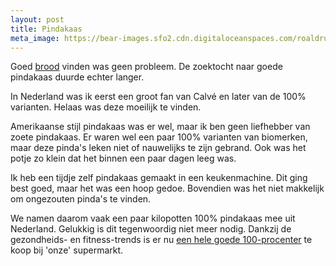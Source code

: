 ```yaml
---
layout: post
title: Pindakaas
meta_image: https://bear-images.sfo2.cdn.digitaloceanspaces.com/roaldruiter-1680430858-0.png
---
```


Goed [brood](https://roaldin.ch/brood) vinden was geen probleem. De zoektocht naar goede pindakaas duurde echter langer.

In Nederland was ik eerst een groot fan van Calvé en later van de 100% varianten. Helaas was deze moeilijk te vinden.

Amerikaanse stijl pindakaas was er wel, maar ik ben geen liefhebber van zoete pindakaas. Er waren wel een paar 100% varianten van biomerken, maar deze pinda's leken niet of nauwelijks te zijn gebrand. Ook was het potje zo klein dat het binnen een paar dagen leeg was.

Ik heb een tijdje zelf pindakaas gemaakt in een keukenmachine. Dit ging best goed, maar het was een hoop gedoe. Bovendien was het niet makkelijk om ongezouten pinda's te vinden.

We namen daarom vaak een paar kilopotten 100% pindakaas mee uit Nederland. Gelukkig is dit tegenwoordig niet meer nodig. Dankzij de gezondheids- en fitness-trends is er nu [een hele goede 100-procenter](https://www.coop.ch/en/food/inventories/spreads/other-sweet-spreads/nu3-peanut-butter/p/6548145) te koop bij 'onze' supermarkt.
